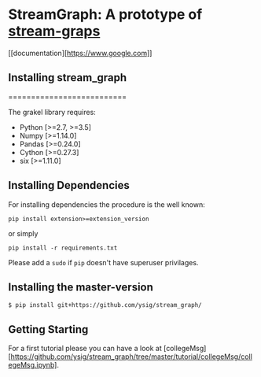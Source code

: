 # StreamGraph: A prototype of [stream-graps](https://hal.archives-ouvertes.fr/hal-01665084)

[[documentation][https://www.google.com]]

## Installing stream_graph
==========================

The grakel library requires:

* Python [>=2.7, >=3.5]
* Numpy [>=1.14.0]
* Pandas [>=0.24.0]
* Cython [>=0.27.3]
* six [>=1.11.0]

Installing Dependencies
-----------------------

For installing dependencies the procedure is the well known:

```shell
pip install extension>=extension_version
```

or simply

```shell
pip install -r requirements.txt
```
Please add a `sudo` if `pip` doesn't have superuser privilages.


Installing the master-version
-----------------------------

```shell
$ pip install git+https://github.com/ysig/stream_graph/
```


Getting Starting
----------------

For a first tutorial please you can have a look at [collegeMsg][https://github.com/ysig/stream_graph/tree/master/tutorial/collegeMsg/collegeMsg.ipynb].
